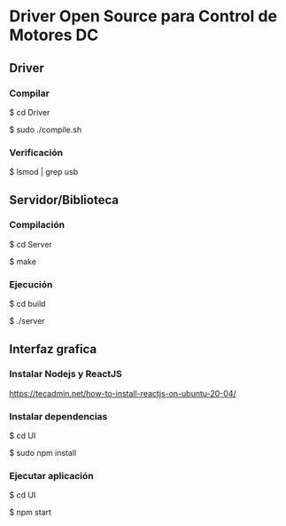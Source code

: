 # Driver Open Source para Control de Motores DC

## Driver

### Compilar

$ cd Driver

$ sudo ./compile.sh

### Verificación

$ lsmod | grep usb

## Servidor/Biblioteca

### Compilación

$ cd Server

$ make

### Ejecución

$ cd build

$ ./server

## Interfaz grafica

### Instalar Nodejs y ReactJS

https://tecadmin.net/how-to-install-reactjs-on-ubuntu-20-04/

### Instalar dependencias

$ cd UI

$ sudo npm install

### Ejecutar aplicación

$ cd UI

$ npm start
